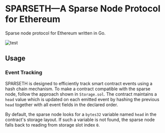 # SPARSETH—A Sparse Node Protocol for Ethereum

Sparse node protocol for Ethereum written in Go.

![test](https://github.com/pslowak/sparseth/actions/workflows/go-test.yml/badge.svg)

## Usage

### Event Tracking

SPARSETH is designed to efficiently track smart contract events using a hash chain mechanism.
To make a contract compatible with the sparse node, follow the approach shown in `Storage.sol`.
The contract maintains a `head` value which is updated on each emitted event by hashing the 
previous `head` together with all event fields in the declared order.

By default, the sparse node looks for a `bytes32` variable named `head` in the contract's 
storage layout. If such a variable is not found, the sparse node falls back to reading 
from storage slot index `0`.
